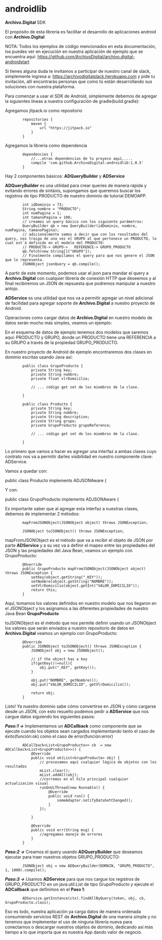 # androidlib
**Archivo.Digital** SDK



El propósito de esta librería es facilitar el desarrollo de aplicaciones android con **Archivo.Digital**

NOTA: Todos los ejemplos de código mencionados en esta documentación, los puedes ver en ejecución en nuestra aplicación de ejemplo que se encuentra aquí: https://github.com/ArchivoDigital/archivo.digital-androidstart

Si tienes alguna duda te invitamos a participar de nuestro canal de slack, simplemente ingresa a: https://archivodigitalslack.herokuapp.com y pide tu invitación, allí encontrarás personas que como tú están desarrollando sus soluciones con nuestra plataforma.


Para comenzar a usar el SDK de Android, simplemente debemos de agregar la siguientes líneas a nuestra configuración de gradle(build.gradle):

Agregamos jitpack.io como repositorio

            repositories {
                maven {
                    url "https://jitpack.io"
                }
            }

Agregamos la librería como dependencia  

            dependencies {
                //...otras dependencias de tu proyeco aquí.....
                compile 'com.github.ArchivoDigital:androidlib:1.0.5'
            }

Hay 2 componentes básicos: **ADQueryBuilder** y **ADService**

**ADQueryBuilder** es una utilidad para crear queries de manera rápida y evitando errores de sintáxis, supongamos que queremos buscar los registros de tipo PRODUCTO de nuestro dominio de tutorial DEMOAPP.

            int idDominio = 73;
            String nombre = "PRODUCTO";
            int numPagina = 1;
            int tamanoPagina = 100;
            // creamos un query básico con los siguiente parámetros:
            QueryBuilder qb = new QueryBuilder(idDominio, nombre, numPagina, tamanoPagina);
            // adicionalmente vamos a decir que con los resultados del query, nos traiga de una vez el GRUPO al que pertenece un PRODUCTO, lo cual est´á definido en el modelo del PRODUCTO: 
            // PRODUCTO-> GRUPO->	REFERENCE->	GRUPO_PRODUCTO
            qb.fetch(new String[]{"GRUPO"});
            // Finalmente compilamos el query para que nos genere el JSON que lo representa.
            JSONObject jsonQuery = qb.compile();
            
A partir de este momento, podemos usar el json para mandar el query a **Archivo.Digital** con cualquier librería de conexión HTTP que deseemos y al final recibiremos un JSON de repsuesta que podremos manipular a nuestro antojo.


**ADService** es una utilidad que nos va a permitir agregar un nivel adicional de facilidad para agregar soporte de **Archivo.Digital** a nuestro proyecto de Android.

Operaciones como cargar datos de **Archivo.Digital** en nuestro modelo de datos serán mucho más simples, veamos un ejemplo:

En el esquema de datos de ejemplo tenemos dos modelos que saremos aquí: PRODUCTO y GRUPO, donde un PRODUCTO tiene una REFERENCIA a su GRUPO a través de la propiedad GRUPO_PRODUCTO.

En nuestro proyecto de Android de ejemplo encontraremos dos clases en dominio escritas usando Java así:

            public class GrupoProducto {
                private String key;
                private String nombre;
                private float vlrDomicilio;

                // ... código get set de los miembros de la clase.

            }

            public class Producto {
                private String key;
                private String nombre;
                private String description;
                private String grupo;
                private GrupoProducto grupoReference;

                // ... código get set de los miembros de la clase.

            }


Lo primero que vamos a hacer es agregar una interfaz a ambas clases cuyo contrato nos va a permitir darles visibilidad en nuestro componente clave: ADService.

Vamos a quedar con:

public class Producto implements ADJSONAware<Producto> {

Y con:

public class GrupoProducto implements ADJSONAware<GrupoProducto> {

Es importante saber que al agregar esta interfaz a nuestras clases, debemos de implementar 2 métodos:

            mapFromJSONObject(JSONObject object) throws JSONException;

            JSONObject toJSONObject() throws JSONException;

mapFromJSONObject es el método que va a recibir el objeto de JSON por parte **ADService** y a su vez va a definir el mapeo entre las propiedades del JSON y las propiedades del Java Bean, veamos un ejemplo con GrupoProducto:

            @Override
            public GrupoProducto mapFromJSONObject(JSONObject object) throws JSONException {
                setKey(object.getString("_KEY"));
                setNombre(object.getString("NOMBRE"));
                setVlrDomicilio(object.getInt("VALOR_DOMICILIO"));
                return this;
            }


Aquí, tomamos los valores definidos en nuestro modelo que nos llegaron en el JSONObject y los asignamos a las diferentes propiedades de nuestro Java Bean **GrupoProducto**

toJSONObject es el método que nos permite definir usando un JSONObject los valores que serán enviados a nuestro repositorio de datos en **Archivo.Digital** veamos un ejemplo con GrupoProducto:

            @Override
            public JSONObject toJSONObject() throws JSONException {
                JSONObject obj = new JSONObject();

                // if the object has a key
                if(getKey()!=null){
                    obj.put("_KEY", getKey());
                }

                obj.put("NOMBRE", getNombre());
                obj.put("VALOR_DOMICILIO", getVlrDomicilio());

                return obj;
            }


Listo! Ya nuestro dominio sabe cómo convertirse en JSON y cómo cargarse desde un JSON, con esto resuelto podemos pedir a **ADService** que nos cargue datos siguiendo los siguientes pasos:

***Paso:1 ->***  Implementamos un **ADCallback** como componente que se ejecute cuando los objetos sean cargados implementando tanto el caso de éxito(función:ok) como el caso de error(función:error)

            ADCallback<List<GrupoProducto>> cb  = new ADCallback<List<GrupoProducto>>() {
                @Override
                public void ok(List<GrupoProducto> obj) {
                    // procesamos aquí cualquier lógica de objetos con los resultados
                    mList.clear();
                    mList.addAll(obj);
                    //corremos en el hilo principal cualquier actualización visual
                    runOnUiThread(new Runnable() {
                        @Override
                        public void run() {
                            someAdapter.notifyDataSetChanged();
                        }
                    });

                }

                @Override
                public void err(String msg) {
                    //agregamos manejo de errores
                }
            }

***Paso:2 ->***  Creamos el query usando **ADQueryBuilder** que deseamos ejecutar para traer nuestros objetos GRUPO_PRODUCTO:

            JSONObject obj = new ADQueryBuilder(DOMAIN, "GRUPO_PRODUCTO", 1, 1000).compile();

***Paso:3 ->***  Usamos **ADService** para que nos cargue los registros de GRUPO_PRODUCTO en un java.util.List de tipo GrupoProducto y ejecute el **ADCallback** que definimos en el **Paso 1**:

            ADService.getInstance(ctx).findAllByQuery(token, obj, cb, GrupoProducto.class);

Eso es todo, nuestra aplicación ya carga datos de manera ordenada consumiendo servicios REST de **Archivo.Digital** de una manera simple y no tenemos que implementar el uso de ninguna librería nueva para conectarnos o descargar nuestros objetos de dominio, dedicando así más tiempo a lo que importa que es nuestra App dando valor de negocio.



